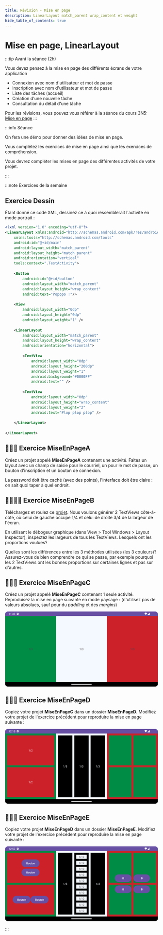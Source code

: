 ```yaml
---
title: Révision - Mise en page
description: LinearLayout match_parent wrap_content et weight
hide_table_of_contents: true
---
```


# Mise en page, LinearLayout

<Row>

<Column>

:::tip Avant la séance (2h)

Vous devez pensez à la mise en page des différents écrans de votre application

- Connexion avec nom d'utilisateur et mot de passe
- Inscription avec nom d'utilisateur et mot de passe
- Liste des tâches (accueil)
- Création d'une nouvelle tâche
- Consultation du détail d'une tâche

Pour les révisions, vous pouvez vous référer à la séance du cours 3N5:
[Mise en page](https://info.cegepmontpetit.ca/3N5-Prog3/cours/6.1-intro-android)
:::

</Column>

<Column>

:::info Séance

On fera une démo pour donner des idées de mise en page.

Vous complétez les exercices de mise en page ainsi que les exercices de compréhension.

Vous devrez compléter les mises en page des différentes activités de votre projet.

:::

</Column>

</Row>

:::note Exercices de la semaine

## Exercice Dessin
Étant donné ce code XML, dessinez ce à quoi ressemblerait l'activité en mode portrait :
```xml showLineNumbers
<?xml version="1.0" encoding="utf-8"?>
<LinearLayout xmlns:android="http://schemas.android.com/apk/res/android"
    xmlns:tools="http://schemas.android.com/tools"
    android:id="@+id/main"
    android:layout_width="match_parent"
    android:layout_height="match_parent"
    android:orientation="vertical"
    tools:context=".TestActivity">
    
    <Button
        android:id="@+id/button"
        android:layout_width="match_parent"
        android:layout_height="wrap_content"
        android:text="Popopo !"/>
    
    <View
        android:layout_width="0dp"
        android:layout_height="0dp"
        android:layout_weight="1" />
    
    <LinearLayout
        android:layout_width="match_parent"
        android:layout_height="wrap_content"
        android:orientation="horizontal">
        
        <TextView
            android:layout_width="0dp"
            android:layout_height="200dp"
            android:layout_weight="1"
            android:background="#0000FF"
            android:text="" />
        
        <TextView
            android:layout_width="0dp"
            android:layout_height="wrap_content"
            android:layout_weight="2"
            android:text="Plop plop plop" />
        
    </LinearLayout>
    
</LinearLayout>
```

## 👨‍🎓🤖 Exercice MiseEnPageA

Créez un projet appelé **MiseEnPageA** contenant une activité. Faites un layout avec un champ de saisie pour le courriel, un pour le mot de passe, un bouton d'inscription et un bouton de connexion.

La password doit être caché (avec des points), l'interface doit être claire : on sait quoi taper à quel endroit.

## 👨‍🎓👨‍🎓 Exercice MiseEnPageB

Téléchargez et roulez ce [projet](https://github.com/departement-info-cem/4N6-Mobile/tree/main/code/Proportions).
Nous voulons générer 2 TextViews côte-à-côte, où celui de gauche occupe 1/4 et celui de droite 3/4 de la largeur de l'écran.

En utilisant le débogeur graphique (dans View > Tool Windows > Layout Inspector), inspectez les largeurs de tous les TextViews.
Lesquels ont les proportions voulues?

Quelles sont les différences entre les 3 méthodes utilisées (les 3 couleurs)?
Assurez-vous de bien comprendre ce qui se passe, par exemple pourquoi les 2 TextViews ont les bonnes proportions sur certaines lignes et pas sur d'autres.

## 👨‍🎓🤖 Exercice MiseEnPageC

Créez un projet appelé **MiseEnPageC** contenant 1 seule activité.
Reproduisez la mise en page suivante en mode paysage : (n'utilisez pas de valeurs absolues, sauf pour du *padding* et des *margins*)

![Mise en page](_02-mise-en-page/miseenpage1.png)

## 👨‍🎓🤖 Exercice MiseEnPageD

Copiez votre projet **MiseEnPageC** dans un dossier **MiseEnPageD**. Modifiez votre projet de l'exercice précédent pour reproduire la mise en page suivante :

![Mise en page](_02-mise-en-page/miseenpage2.png)

## 👨‍🎓🤖 Exercice MiseEnPageE

Copiez votre projet **MiseEnPageD** dans un dossier **MiseEnPageE**. Modifiez votre projet de l'exercice précédent pour reproduire la mise en page suivante :

![Mise en page](_02-mise-en-page/miseenpage3.png)

:::
